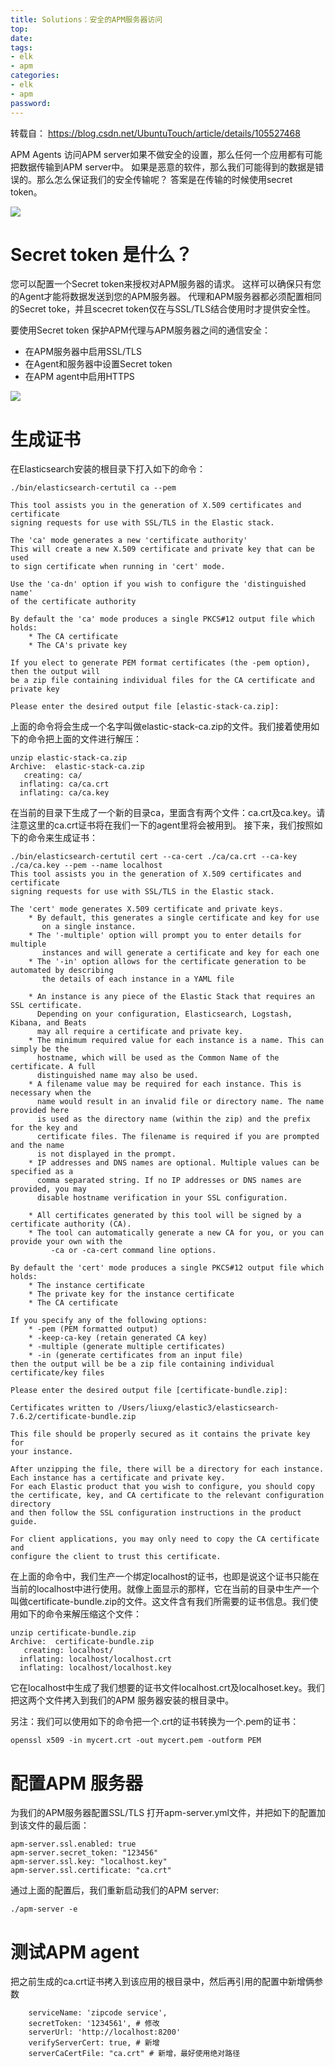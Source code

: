 ```yaml
---
title: Solutions：安全的APM服务器访问
top: 
date: 
tags: 
- elk
- apm
categories: 
- elk
- apm
password: 
---
```


转载自：
https://blog.csdn.net/UbuntuTouch/article/details/105527468

APM Agents 访问APM server如果不做安全的设置，那么任何一个应用都有可能把数据传输到APM server中。
如果是恶意的软件，那么我们可能得到的数据是错误的。那么怎么保证我们的安全传输呢？
答案是在传输的时候使用secret token。

![](/elk/apm1.png)

# Secret token 是什么？

您可以配置一个Secret token来授权对APM服务器的请求。 这样可以确保只有您的Agent才能将数据发送到您的APM服务器。 
代理和APM服务器都必须配置相同的Secret toke，并且scecret token仅在与SSL/TLS结合使用时才提供安全性。

要使用Secret token 保护APM代理与APM服务器之间的通信安全：
- 在APM服务器中启用SSL/TLS
- 在Agent和服务器中设置Secret token
- 在APM agent中启用HTTPS

<escape><!-- more --></escape>

![](/elk/apm2.png)

# 生成证书
在Elasticsearch安装的根目录下打入如下的命令：
```
./bin/elasticsearch-certutil ca --pem

This tool assists you in the generation of X.509 certificates and certificate
signing requests for use with SSL/TLS in the Elastic stack.
 
The 'ca' mode generates a new 'certificate authority'
This will create a new X.509 certificate and private key that can be used
to sign certificate when running in 'cert' mode.
 
Use the 'ca-dn' option if you wish to configure the 'distinguished name'
of the certificate authority
 
By default the 'ca' mode produces a single PKCS#12 output file which holds:
    * The CA certificate
    * The CA's private key
 
If you elect to generate PEM format certificates (the -pem option), then the output will
be a zip file containing individual files for the CA certificate and private key
 
Please enter the desired output file [elastic-stack-ca.zip]: 

```
上面的命令将会生成一个名字叫做elastic-stack-ca.zip的文件。我们接着使用如下的命令把上面的文件进行解压：
```
unzip elastic-stack-ca.zip 
Archive:  elastic-stack-ca.zip
   creating: ca/
  inflating: ca/ca.crt               
  inflating: ca/ca.key             
```
在当前的目录下生成了一个新的目录ca，里面含有两个文件：ca.crt及ca.key。请注意这里的ca.crt证书将在我们一下的agent里将会被用到。 接下来，我们按照如下的命令来生成证书：
```
./bin/elasticsearch-certutil cert --ca-cert ./ca/ca.crt --ca-key ./ca/ca.key --pem --name localhost
This tool assists you in the generation of X.509 certificates and certificate
signing requests for use with SSL/TLS in the Elastic stack.
 
The 'cert' mode generates X.509 certificate and private keys.
    * By default, this generates a single certificate and key for use
       on a single instance.
    * The '-multiple' option will prompt you to enter details for multiple
       instances and will generate a certificate and key for each one
    * The '-in' option allows for the certificate generation to be automated by describing
       the details of each instance in a YAML file
 
    * An instance is any piece of the Elastic Stack that requires an SSL certificate.
      Depending on your configuration, Elasticsearch, Logstash, Kibana, and Beats
      may all require a certificate and private key.
    * The minimum required value for each instance is a name. This can simply be the
      hostname, which will be used as the Common Name of the certificate. A full
      distinguished name may also be used.
    * A filename value may be required for each instance. This is necessary when the
      name would result in an invalid file or directory name. The name provided here
      is used as the directory name (within the zip) and the prefix for the key and
      certificate files. The filename is required if you are prompted and the name
      is not displayed in the prompt.
    * IP addresses and DNS names are optional. Multiple values can be specified as a
      comma separated string. If no IP addresses or DNS names are provided, you may
      disable hostname verification in your SSL configuration.
 
    * All certificates generated by this tool will be signed by a certificate authority (CA).
    * The tool can automatically generate a new CA for you, or you can provide your own with the
         -ca or -ca-cert command line options.
 
By default the 'cert' mode produces a single PKCS#12 output file which holds:
    * The instance certificate
    * The private key for the instance certificate
    * The CA certificate
 
If you specify any of the following options:
    * -pem (PEM formatted output)
    * -keep-ca-key (retain generated CA key)
    * -multiple (generate multiple certificates)
    * -in (generate certificates from an input file)
then the output will be be a zip file containing individual certificate/key files
 
Please enter the desired output file [certificate-bundle.zip]: 
 
Certificates written to /Users/liuxg/elastic3/elasticsearch-7.6.2/certificate-bundle.zip
 
This file should be properly secured as it contains the private key for 
your instance.
 
After unzipping the file, there will be a directory for each instance.
Each instance has a certificate and private key.
For each Elastic product that you wish to configure, you should copy
the certificate, key, and CA certificate to the relevant configuration directory
and then follow the SSL configuration instructions in the product guide.
 
For client applications, you may only need to copy the CA certificate and
configure the client to trust this certificate.

```
在上面的命令中，我们生产一个绑定localhost的证书，也即是说这个证书只能在当前的localhost中进行使用。就像上面显示的那样，它在当前的目录中生产一个叫做certificate-bundle.zip的文件。这文件含有我们所需要的证书信息。我们使用如下的命令来解压缩这个文件：

```
unzip certificate-bundle.zip 
Archive:  certificate-bundle.zip
   creating: localhost/
  inflating: localhost/localhost.crt  
  inflating: localhost/localhost.key  
```
它在localhost中生成了我们想要的证书文件localhost.crt及localhoset.key。我们把这两个文件拷入到我们的APM 服务器安装的根目录中。

另注：我们可以使用如下的命令把一个.crt的证书转换为一个.pem的证书：
```
openssl x509 -in mycert.crt -out mycert.pem -outform PEM
```

# 配置APM 服务器
为我们的APM服务器配置SSL/TLS
打开apm-server.yml文件，并把如下的配置加到该文件的最后面：
```
apm-server.ssl.enabled: true
apm-server.secret_token: "123456"
apm-server.ssl.key: "localhost.key"
apm-server.ssl.certificate: "ca.crt"
```
通过上面的配置后，我们重新启动我们的APM server:
```
./apm-server -e
```

# 测试APM agent
把之前生成的ca.crt证书拷入到该应用的根目录中，然后再引用的配置中新增俩参数

```
    serviceName: 'zipcode service',
    secretToken: '1234561', # 修改
    serverUrl: 'http://localhost:8200'
    verifyServerCert: true, # 新增
    serverCaCertFile: "ca.crt" # 新增，最好使用绝对路径
```